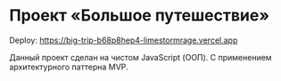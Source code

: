 # Проект «Большое путешествие»
Deploy: https://big-trip-b68p8hep4-limestormrage.vercel.app

Данный проект сделан на чистом JavaScript (ООП). 
С применением архитектурного паттерна MVP.

